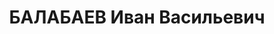 ---
title: БАЛАБАЕВ Иван Васильевич
description: "1894 р. н., с. Ба-лабаївка Тамбовської губ. Росіянин, чл. ВКП(б), освіта\
  \ початкова, зав. конторою \"Заготхудоба\". Проживав у смт Янушпіль Янушпільського\
  \ р-ну Житомирської обл. \n  Заарештований 24 жовтня 1937 р. Обвинувачувався в к.-р.\
  \ діяльності та шкід-ництві. ВС СРСР 25 грудня 1937 р. засуджений на 15 років позбавлення\
  \ волі з пораженням у правах на 5 років. \n  Реабілітований у 1959 р."
---